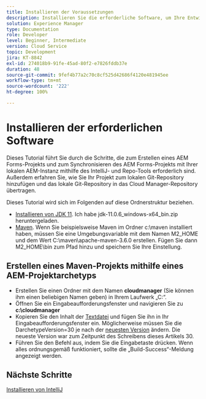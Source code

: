 ```yaml
---
title: Installieren der Voraussetzungen
description: Installieren Sie die erforderliche Software, um Ihre Entwicklungsumgebung einzurichten
solution: Experience Manager
type: Documentation
role: Developer
level: Beginner, Intermediate
version: Cloud Service
topic: Development
jira: KT-8842
exl-id: 274018b9-91fe-45ad-80f2-e7826fddb37e
duration: 48
source-git-commit: 9fef4b77a2c70c8cf525d42686f4120e481945ee
workflow-type: tm+mt
source-wordcount: '222'
ht-degree: 100%

---
```


# Installieren der erforderlichen Software

Dieses Tutorial führt Sie durch die Schritte, die zum Erstellen eines AEM Forms-Projekts und zum Synchronisieren des AEM Forms-Projekts mit Ihrer lokalen AEM-Instanz mithilfe des IntelliJ- und Repo-Tools erforderlich sind. Außerdem erfahren Sie, wie Sie Ihr Projekt zum lokalen Git-Repository hinzufügen und das lokale Git-Repository in das Cloud Manager-Repository übertragen.





Dieses Tutorial wird sich im Folgenden auf diese Ordnerstruktur beziehen.

* [Installieren von JDK 11](https://www.oracle.com/java/technologies/downloads/#java11-windows). Ich habe jdk-11.0.6_windows-x64_bin.zip heruntergeladen.
* [Maven](https://maven.apache.org/guides/getting-started/windows-prerequisites.html). Wenn Sie beispielsweise Maven im Ordner c:\maven installiert haben, müssen Sie eine Umgebungsvariable mit dem Namen M2_HOME und dem Wert C:\maven\apache-maven-3.6.0 erstellen. Fügen Sie dann M2_HOME\bin zum Pfad hinzu und speichern Sie Ihre Einstellung.

## Erstellen eines Maven-Projekts mithilfe eines AEM-Projektarchetyps

* Erstellen Sie einen Ordner mit dem Namen **cloudmanager** (Sie können ihm einen beliebigen Namen geben) in Ihrem Laufwerk „C:“.
* Öffnen Sie ein Eingabeaufforderungsfenster und navigieren Sie zu **c:\cloudmanager**
* Kopieren Sie den Inhalt der [Textdatei](assets/creating-maven-project.txt) und fügen Sie ihn in Ihr Eingabeaufforderungsfenster ein. Möglicherweise müssen Sie die DarchetypeVersion=30 je nach der [neuesten Version](https://github.com/adobe/aem-project-archetype/releases) ändern. Die neueste Version war zum Zeitpunkt des Schreibens dieses Artikels 30.
* Führen Sie den Befehl aus, indem Sie die Eingabetaste drücken. Wenn alles ordnungsgemäß funktioniert, sollte die „Build-Success“-Meldung angezeigt werden.

## Nächste Schritte

[Installieren von IntelliJ](./intellij-set-up.md)